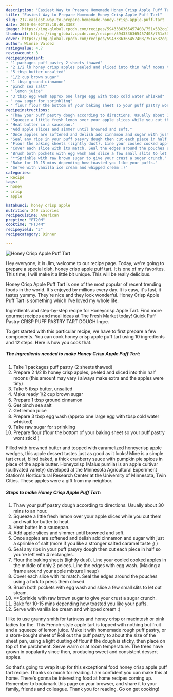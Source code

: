 ```yaml
---
description: "Easiest Way to Prepare Homemade Honey Crisp Apple Puff Tart"
title: "Easiest Way to Prepare Homemade Honey Crisp Apple Puff Tart"
slug: 217-easiest-way-to-prepare-homemade-honey-crisp-apple-puff-tart
date: 2020-06-02T15:10:46.330Z
image: https://img-global.cpcdn.com/recipes/5943336365457408/751x532cq70/honey-crisp-apple-puff-tart-recipe-main-photo.jpg
thumbnail: https://img-global.cpcdn.com/recipes/5943336365457408/751x532cq70/honey-crisp-apple-puff-tart-recipe-main-photo.jpg
cover: https://img-global.cpcdn.com/recipes/5943336365457408/751x532cq70/honey-crisp-apple-puff-tart-recipe-main-photo.jpg
author: Winnie Valdez
ratingvalue: 4.7
reviewcount: 3
recipeingredient:
- "1 packages puff pastry 2 sheets thawed"
- "2 1/2 lb honey crisp apples peeled and sliced into thin half moons this amount may vary i always make extra and the apples were tiny"
- "5 tbsp butter unsalted"
- "1/2 cup brown sugar"
- "1 tbsp ground cinnamon"
- "pinch sea salt"
- " lemon juice"
- "3 tbsp egg wash approx one large egg with tbsp cold water whisked"
- " raw sugar for sprinkling"
- " flour flour the bottom of your baking sheet so your puff pastry wont stick "
recipeinstructions:
- "Thaw your puff pastry dough according to directions. Usually about 30 mins to an hour."
- "Squeeze a little fresh lemon over your apple slices while you cut them and wait for butter to heat."
- "Heat butter in a saucepan."
- "Add apple slices and simmer until browned and soft."
- "Once apples are softened and delish add cinnamon and sugar with just a sprinkle of salt (more if you like a stronger salted caramel taste ;) )"
- "Seal any rips in your puff pasyry dough then cut each piece in half so you&#39;re left with 4 rectangles."
- "Flour the baking sheets (lightly dust). Line your cooled cooked apples in the middle of only 2 peices.  Line the edges with egg wash. (Making a frame around your apple mixture lineup)"
- "Cover each slice with its match. Seal the edges around the pouches using a fork to press them closed."
- "Brush both pockets with egg wash and slice a few small slits to let out steam."
- "**Sprinkle with raw brown sugar to give your crust a sugar crunch."
- "Bake for 10-15 mins depending how toasted you like your puffs."
- "Serve with vanilla ice cream and whipped cream :)"
categories:
- Recipe
tags:
- honey
- crisp
- apple

katakunci: honey crisp apple 
nutrition: 249 calories
recipecuisine: American
preptime: "PT20M"
cooktime: "PT34M"
recipeyield: "3"
recipecategory: Dinner

---
```



![Honey Crisp Apple Puff Tart](https://img-global.cpcdn.com/recipes/5943336365457408/751x532cq70/honey-crisp-apple-puff-tart-recipe-main-photo.jpg)

Hey everyone, it is Jim, welcome to our recipe page. Today, we're going to prepare a special dish, honey crisp apple puff tart. It is one of my favorites. This time, I will make it a little bit unique. This will be really delicious.

Honey Crisp Apple Puff Tart is one of the most popular of recent trending foods in the world. It's enjoyed by millions every day. It is easy, it's fast, it tastes yummy. They're nice and they look wonderful. Honey Crisp Apple Puff Tart is something which I've loved my whole life.

Ingredients and step-by-step recipe for Honeycrisp Apple Tart. Find more gourmet recipes and meal ideas at The Fresh Market today! Quick Puff Pastry CRISP PUFF PASTRY TART DOUGH Ingre.


To get started with this particular recipe, we have to first prepare a few components. You can cook honey crisp apple puff tart using 10 ingredients and 12 steps. Here is how you cook that.

##### The ingredients needed to make Honey Crisp Apple Puff Tart:

1. Take 1 packages puff pastry (2 sheets thawed)
1. Prepare 2 1/2 lb honey crisp apples, peeled and sliced into thin half moons (this amount may vary i always make extra and the apples were tiny)
1. Take 5 tbsp butter, unsalted
1. Make ready 1/2 cup brown sugar
1. Prepare 1 tbsp ground cinnamon
1. Get pinch sea salt
1. Get  lemon juice
1. Prepare 3 tbsp egg wash (approx one large egg with tbsp cold water whisked)
1. Take  raw sugar for sprinkling
1. Prepare  flour (flour the bottom of your baking sheet so your puff pastry wont stick! )


Filled with browned butter and topped with caramelized honeycrisp apple wedges, this apple dessert tastes just as good as it looks! Mine is a simple tart crust, blind baked, a thick cranberry sauce with pumpkin pie spices in place of the apple butter. Honeycrisp (Malus pumila) is an apple cultivar (cultivated variety) developed at the Minnesota Agricultural Experiment Station&#39;s Horticultural Research Center at the University of Minnesota, Twin Cities. These apples were a gift from my neighbor. 

##### Steps to make Honey Crisp Apple Puff Tart:

1. Thaw your puff pastry dough according to directions. Usually about 30 mins to an hour.
1. Squeeze a little fresh lemon over your apple slices while you cut them and wait for butter to heat.
1. Heat butter in a saucepan.
1. Add apple slices and simmer until browned and soft.
1. Once apples are softened and delish add cinnamon and sugar with just a sprinkle of salt (more if you like a stronger salted caramel taste ;) )
1. Seal any rips in your puff pasyry dough then cut each piece in half so you&#39;re left with 4 rectangles.
1. Flour the baking sheets (lightly dust). Line your cooled cooked apples in the middle of only 2 peices.  Line the edges with egg wash. (Making a frame around your apple mixture lineup)
1. Cover each slice with its match. Seal the edges around the pouches using a fork to press them closed.
1. Brush both pockets with egg wash and slice a few small slits to let out steam.
1. **Sprinkle with raw brown sugar to give your crust a sugar crunch.
1. Bake for 10-15 mins depending how toasted you like your puffs.
1. Serve with vanilla ice cream and whipped cream :)


I like to use granny smith for tartness and honey crisp or macintosh or pink ladies for the. This French-style apple tart is topped with nothing but fruit and a squeeze of lemon juice. Make it with homemade rough puff pastry, or a store-bought sheet of Roll out the puff pastry to about the size of the sheet pan, using a light dusting of flour if the dough is sticky, then place on top of the parchment. Serve warm or at room temperature. The trees have grown in popularity since then, producing sweet and consistent dessert apples. 

So that's going to wrap it up for this exceptional food honey crisp apple puff tart recipe. Thanks so much for reading. I am confident you can make this at home. There's gonna be interesting food at home recipes coming up. Remember to bookmark this page on your browser, and share it to your family, friends and colleague. Thank you for reading. Go on get cooking!
